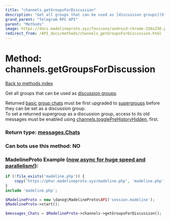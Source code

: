 ```yaml
---
title: "channels.getGroupsForDiscussion"
description: "Get all groups that can be used as [discussion groups](https://core.telegram.org/api/discussion)."
grand_parent: "Telegram RPC API"
parent: "Methods"
image: https://docs.madelineproto.xyz/favicons/android-chrome-256x256.png
redirect_from: /API_docs/methods/channels_getGroupsForDiscussion.html
---
```

# Method: channels.getGroupsForDiscussion
[Back to methods index](index.html)



Get all groups that can be used as [discussion groups](https://core.telegram.org/api/discussion).

Returned [basic group chats](https://core.telegram.org/api/channel#basic-groups) must be first upgraded to [supergroups](https://core.telegram.org/api/channel#supergroups) before they can be set as a discussion group.  
To set a returned supergroup as a discussion group, access to its old messages must be enabled using [channels.togglePreHistoryHidden](../methods/channels.togglePreHistoryHidden.html), first.



### Return type: [messages.Chats](/API_docs/types/messages.Chats.html)

### Can bots use this method: **NO**


### MadelineProto Example ([now async for huge speed and parallelism!](https://docs.madelineproto.xyz/docs/ASYNC.html)):


```php
if (!file_exists('madeline.php')) {
    copy('https://phar.madelineproto.xyz/madeline.php', 'madeline.php');
}
include 'madeline.php';

$MadelineProto = new \danog\MadelineProto\API('session.madeline');
$MadelineProto->start();

$messages_Chats = $MadelineProto->channels->getGroupsForDiscussion();
```

